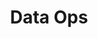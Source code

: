 ---
# metadata # 
title:  Data Ops  
description: description
date: 
# taxonomy #
tags:  
series: 
seriesPart: 
weight:  
---
